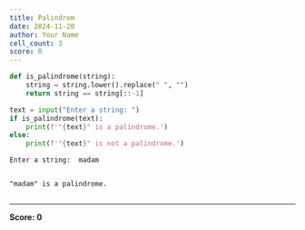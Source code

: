 ```yaml
---
title: Palindrom
date: 2024-11-20
author: Your Name
cell_count: 3
score: 0
---
```


```python
def is_palindrome(string):
    string = string.lower().replace(" ", "")
    return string == string[::-1]
```


```python
text = input("Enter a string: ")
if is_palindrome(text):
    print(f'"{text}" is a palindrome.')
else:
    print(f'"{text}" is not a palindrome.')
```

    Enter a string:  madam


    "madam" is a palindrome.



```python

```


---
**Score: 0**
